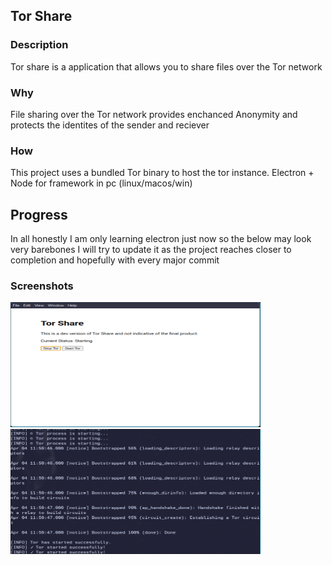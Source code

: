 ## Tor Share

### Description

Tor share is a application that allows you to share files over the Tor network

### Why

File sharing over the Tor network provides enchanced Anonymity and protects the identites of the sender and reciever

### How

This project uses a bundled Tor binary to host the tor instance.
Electron + Node for framework in pc (linux/macos/win)

## Progress

In all honestly I am only learning electron just now so the below may look very barebones
I will try to update it as the project reaches closer to completion and hopefully with every major commit

### Screenshots

<img src="./screenshots/Electron-UI.png" width="400" height="200" />
<img src="./screenshots/Tor-state-console.png" width="400" height="200" />

